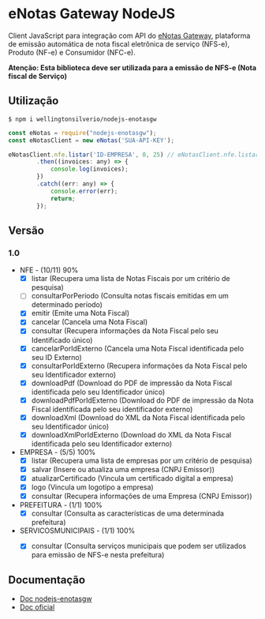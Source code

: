 # eNotas Gateway NodeJS

Client JavaScript para integração com API do [eNotas Gateway](https://enotasgw.com.br), plataforma de emissâo automática de nota fiscal eletrônica de serviço (NFS-e), Produto (NF-e) e Consumidor (NFC-e).

**Atenção: Esta biblioteca deve ser utilizada para a emissão de NFS-e (Nota fiscal de Serviço)**

## Utilização

	$ npm i wellingtonsilverio/nodejs-enotasgw

```javascript
const eNotas = require("nodejs-enotasgw");
const eNotasClient = new eNotas('SUA-API-KEY');

eNotasClient.nfe.listar('ID-EMPRESA', 0, 25) // eNotasClient.nfe.listar(idEmpresa, numeroPagina, tamanhoPagina)
		.then((invoices: any) => {
			console.log(invoices);
		})
		.catch((err: any) => {
			console.error(err);
			return;
		});

```

## Versão
### 1.0
- NFE - (10/11) 90%
  - [x] listar (Recupera uma lista de Notas Fiscais por um critério de pesquisa)
  - [ ] consultarPorPeriodo (Consulta notas fiscais emitidas em um determinado período)
  - [x] emitir (Emite uma Nota Fiscal)
  - [x] cancelar (Cancela uma Nota Fiscal)
  - [x] consultar (Recupera informações da Nota Fiscal pelo seu Identificado único)
  - [x] cancelarPorIdExterno (Cancela uma Nota Fiscal identificada pelo seu ID Externo)
  - [x] consultarPorIdExterno (Recupera informações da Nota Fiscal pelo seu Identificador externo)
  - [x] downloadPdf (Download do PDF de impressão da Nota Fiscal identificada pelo seu Identificador único)
  - [x] downloadPdfPorIdExterno (Download do PDF de impressão da Nota Fiscal identificada pelo seu identificador externo)
  - [x] downloadXml (Download do XML da Nota Fiscal identificada pelo seu Identificador único)
  - [x] downloadXmlPorIdExterno (Download do XML da Nota Fiscal identificada pelo seu Identificador externo)

- EMPRESA - (5/5) 100%
  - [x] listar (Recupera uma lista de empresas por um critério de pesquisa)
  - [x] salvar (Insere ou atualiza uma empresa (CNPJ Emissor))
  - [x] atualizarCertificado (Vincula um certificado digital a empresa)
  - [x] logo (Vincula um logotipo a empresa)
  - [x] consultar (Recupera informações de uma Empresa (CNPJ Emissor))

- PREFEITURA - (1/1) 100%
  - [x] consultar (Consulta as características de uma determinada prefeitura)

- SERVICOSMUNICIPAIS - (1/1) 100%
  - [x] consultar (Consulta serviços municipais que podem ser utilizados para emissão de NFS-e nesta prefeitura)


## Documentação

 - [Doc nodejs-enotasgw](https://htmlpreview.github.io/?https://github.com/wellingtonsilverio/nodejs-enotasgw/blob/master/doc/global.html)
 - [Doc oficial](https://docs.enotasgw.com.br/docs)
